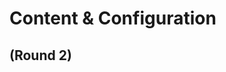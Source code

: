 
# Content & Configuration

## (Round 2)

<!--
1. Open Drupal backend: http://127.0.0.1:8888
2. Add content: Decopled Days 2021
3. Show Frontend.
4. Walkthrough Entity Components data
5. Recap
-->
